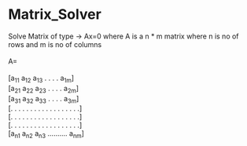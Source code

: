 # Matrix_Solver
Solve Matrix of type -> Ax=0 where A is a n * m matrix where n is no of rows and m is no of columns <br/>
<br>A= <br/>
<br>[a<sub>11</sub> a<sub>12</sub> a<sub>13</sub> . . . . a<sub>1m</sub>] <br/>
   [a<sub>21</sub> a<sub>22</sub> a<sub>23</sub> . . . . a<sub>2m</sub>] <br/>
   [a<sub>31</sub> a<sub>32</sub> a<sub>33</sub> . . . . a<sub>3m</sub>] <br/>
   [. . . . . . . . . . . . . . . . . .] <br/>
   [. . . . . . . . . . . . . . . . . .] <br/>
   [. . . . . . . . . . . . . . . . . .] <br/>
   [a<sub>n1</sub> a<sub>n2</sub> a<sub>n3</sub> .......... a<sub>nm</sub>] <br/>

  
